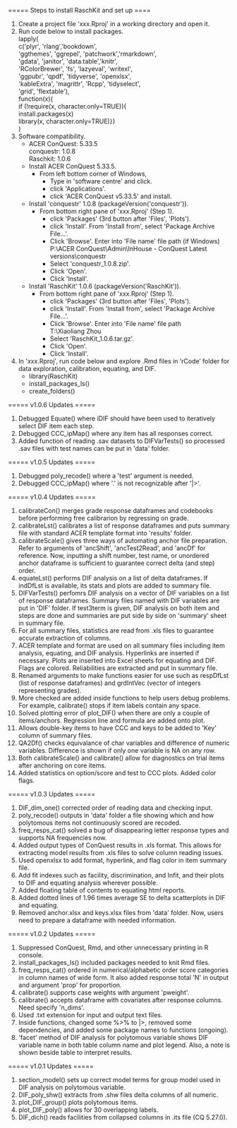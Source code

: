 ===== Steps to install RaschKit and set up ====

1.  Create a project file 'xxx.Rproj' in a working directory and open it.
2.  Run code below to install packages.\
    lapply(\
        c('plyr', 'rlang','bookdown',\
          'ggthemes', 'ggrepel', 'patchwork','rmarkdown',\
          'gdata', 'janitor', 'data.table','knitr',\
          'RColorBrewer', 'fs', 'lazyeval', 'writexl',\
          'ggpubr', 'qpdf', 'tidyverse', 'openxlsx',\
          'kableExtra', 'magrittr', 'Rcpp', 'tidyselect',\
          'grid', 'flextable'),\
        function(x){\
          if (!require(x, character.only=TRUE)){\
             install.packages(x)\
             library(x, character.only=TRUE)}}\
    )
3.	Software compatibility.
    - ACER ConQuest: 5.33.5\
      conquestr: 1.0.8\
      Raschkit: 1.0.6
    - Install ACER ConQuest 5.33.5.
        - From left bottom corner of Windows, 
            - Type in 'software centre' and click.
            - click 'Applications'.
            - click 'ACER ConQuest v5.33.5' and install.
    - Install 'conquestr' 1.0.8 (packageVersion('conquestr')).
        - From bottom right pane of 'xxx.Rproj' (Step 1).    
            - click 'Packages' (3rd button after 'Files', 'Plots').
            - click 'Install'. From 'Install from', select 'Package Archive File...'.
            - Click 'Browse'. Enter into 'File name' file path (if Windows)\
                P:\ACER ConQuest\Admin\InHouse - ConQuest Latest versions\conquestr
            - Select 'conquestr_1.0.8.zip'. 
            - Click 'Open'. 
            - Click 'Install'.
    - Install 'RaschKit' 1.0.6 (packageVersion('RaschKit')).
        - From bottom right pane of 'xxx.Rproj' (Step 1).    
            - click 'Packages' (3rd button after 'Files', 'Plots').
            - click 'Install'. From 'Install from', select 'Package Archive File...'.
            - Click 'Browse'. Enter into 'File name' file path\
                T:\Xiaoliang Zhou
            - Select 'RaschKit_1.0.6.tar.gz'. 
            - Click 'Open'. 
            - Click 'Install'.
4.  In 'xxx.Rproj', run code below and explore .Rmd files in ‘rCode’ folder for 
    data exploration, calibration, equating, and DIF. 
    - library(RaschKit)
    - install_packages_ls()
    - create_folders()
    
===== v1.0.6 Updates =====
1. Debugged Equate() where iDIF should have been used to iteratively select 
   DIF item each step.
2. Debugged CCC_ipMap() where any item has all responses correct.
3. Added function of reading .sav datasets to DIFVarTests() so processed .sav
   files with test names can be put in 'data' folder.

===== v1.0.5 Updates =====
1. Debugged poly_recode() where a 'test' argument is needed.
2. Debugged CCC_ipMap() where '.' is not recognizable after '|>'.

===== v1.0.4 Updates =====
1. calibrateCon() merges grade response dataframes and codebooks before performing
   free calibrarion by regressing on grade.
2. calibrateLst() calibrates a list of response dataframes and puts summary file
   with standard ACER template format into 'results' folder.
3. calibrateScale() gives three ways of automating anchor file preparation. 
   Refer to arguments of 'ancShift', 'ancTest2Read', and 'ancDf' for reference.
   Now, inputting a shift number, test name, or unordered anchor dataframe is
   sufficient to guarantee correct delta (and step) order.
4. equateLst() performs DIF analysis on a list of delta dataframes. If indDfLst is 
   available, its stats and plots are added to summary file.
5. DIFVarTests() perfomrs DIF analysis on a vector of DIF variables on a list
   of response dataframes. Summary files named with DIF variables are put in 
   'DIF' folder. If test3term is given, DIF analysis on both item and steps 
   are done and summaries are put side by side on 'summary' sheet in summary file.
6. For all summary files, statistics are read from .xls files to guarantee 
   accurate extraction of columns.
7. ACER template and format are used on all summary files including item analysis,
   equating, and DIF analysis. Hyperlinks are inserted if necessary. Plots are
   inserted into Excel sheets for equating and DIF. Flags are colored. Reliabilities
   are extracted and put in summary file.
8. Renamed arguments to make functions easier for use such as respDfLst (list 
   of response dataframes) and grdIntVec (vector of integers representing grades).
9. More checked are added inside functions to help users debug problems. For
   example, calibrate() stops if item labels contain any space.
10. Solved plotting error of plot_DIF() when there are only a couple of 
    items/anchors. Regression line and formula are added onto plot.
11. Allows double-key items to have CCC and keys to be added to 'Key' column of
    summary files.
12. QA2Df() checks equivalance of char variables and difference of numeric variables.
    Difference is shown if only one variable is NA on any row.
13. Both calibrateScale() and calibrate() allow for diagnostics on trial items
    after anchoring on core items.
14. Added statistics on option/score and test to CCC plots. Added color flags.

===== v1.0.3 Updates =====
1. DIF_dim_one() corrected order of reading data and checking input.
2. poly_recode() outputs in 'data' folder a file showing which and how 
   polytomous items not continuously scored are recoded.
3. freq_resps_cat() solved a bug of disappearing letter response types and 
   supports NA frequencies now.
4. Added output types of ConQuest results in .xls format. This allows for 
   extracting model results from .xls files to solve column reading issues.
5. Used openxlsx to add format, hyperlink, and flag color in item summary file.
6. Add fit indexes such as facility, discrimination, and Infit, and their plots 
   to DIF and equating analysis wherever possible. 
7. Added floating table of contents to equating html reports.
8. Added dotted lines of 1.96 times average SE to delta scatterplots in DIF and 
   equating.
9. Removed anchor.xlsx and keys.xlsx files from 'data' folder. Now, users need to 
   prepare a dataframe with needed information.

===== v1.0.2 Updates =====
1. Suppressed ConQuest, Rmd, and other unnecessary printing in R console.
2. install_packages_ls() included packages needed to knit Rmd files.
3. freq_resps_cat() ordered in numerical/alphabetic order score categories in column names 
   of wide form. It also added response total 'N' in output and argument 'prop' 
   for proportion.
4. calibrate() supports case weights with argument 'pweight'.
5. calibrate() accepts dataframe with covariates after response columns. Need 
   specify 'n_dims'.
6. Used .txt extension for input and output text files.
7. Inside functions, changed some %>% to |>, removed some dependencies, and 
   added some package names to functions (ongoing).
8. 'facet' method of DIF analysis for polytomous variable shows DIF variable 
   name in both table column name and plot legend. Also, a note is shown beside 
   table to interpret results.

===== v1.0.1 Updates =====
1. section_model() sets up correct model terms for group model used in DIF 
   analysis on polytomous variable.
2. DIF_poly_shw() extracts from .shw files delta columns of all numeric.
3. plot_DIF_group() plots polytomous items.
4. plot_DIF_poly() allows for 30 overlapping labels.
5. DIF_dich() reads facilities from collapsed columns in .its file (CQ 5.27.0).
